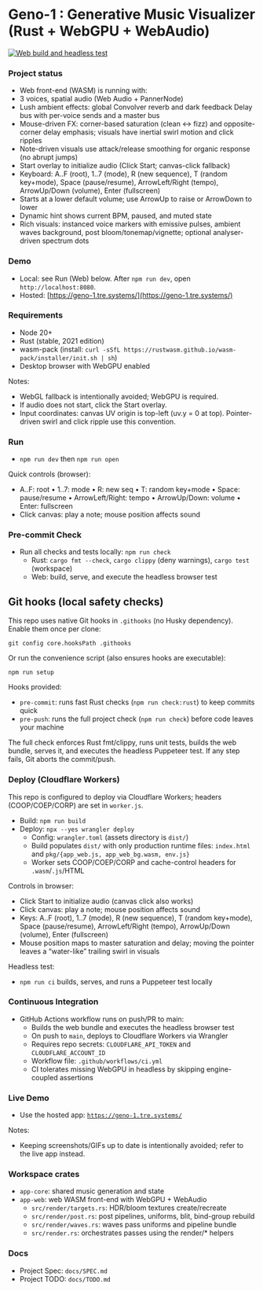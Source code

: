 # Geno-1 : Generative Music Visualizer (Rust + WebGPU + WebAudio)

[![Web build and headless test](https://github.com/rgilks/geno-1/actions/workflows/web-ci.yml/badge.svg)](https://github.com/rgilks/geno-1/actions/workflows/web-ci.yml)

### Project status

- Web front-end (WASM) is running with:
- 3 voices, spatial audio (Web Audio + PannerNode)
- Lush ambient effects: global Convolver reverb and dark feedback Delay bus with per-voice sends and a master bus
- Mouse-driven FX: corner-based saturation (clean ↔ fizz) and opposite-corner delay emphasis; visuals have inertial swirl motion and click ripples
- Note-driven visuals use attack/release smoothing for organic response (no abrupt jumps)
- Start overlay to initialize audio (Click Start; canvas-click fallback)
- Keyboard: A..F (root), 1..7 (mode), R (new sequence), T (random key+mode), Space (pause/resume), ArrowLeft/Right (tempo), ArrowUp/Down (volume), Enter (fullscreen)
- Starts at a lower default volume; use ArrowUp to raise or ArrowDown to lower
- Dynamic hint shows current BPM, paused, and muted state
- Rich visuals: instanced voice markers with emissive pulses, ambient waves background, post bloom/tonemap/vignette; optional analyser-driven spectrum dots

### Demo

- Local: see Run (Web) below. After `npm run dev`, open `http://localhost:8080`.
- Hosted: [https://geno-1.tre.systems/](https://geno-1.tre.systems/)

### Requirements

- Node 20+
- Rust (stable, 2021 edition)
- wasm-pack (install: `curl -sSfL https://rustwasm.github.io/wasm-pack/installer/init.sh | sh`)
- Desktop browser with WebGPU enabled

Notes:

- WebGL fallback is intentionally avoided; WebGPU is required.
- If audio does not start, click the Start overlay.
- Input coordinates: canvas UV origin is top-left (uv.y = 0 at top). Pointer-driven swirl and click ripple use this convention.

### Run

- `npm run dev` then `npm run open`

Quick controls (browser):

- A..F: root • 1..7: mode • R: new seq • T: random key+mode • Space: pause/resume • ArrowLeft/Right: tempo • ArrowUp/Down: volume • Enter: fullscreen
- Click canvas: play a note; mouse position affects sound

### Pre-commit Check

- Run all checks and tests locally: `npm run check`
  - Rust: `cargo fmt --check`, `cargo clippy` (deny warnings), `cargo test` (workspace)
  - Web: build, serve, and execute the headless browser test

## Git hooks (local safety checks)

This repo uses native Git hooks in `.githooks` (no Husky dependency). Enable them once per clone:

```
git config core.hooksPath .githooks
```

Or run the convenience script (also ensures hooks are executable):

```
npm run setup
```

Hooks provided:

- `pre-commit`: runs fast Rust checks (`npm run check:rust`) to keep commits quick
- `pre-push`: runs the full project check (`npm run check`) before code leaves your machine

The full check enforces Rust fmt/clippy, runs unit tests, builds the web bundle, serves it, and executes the headless Puppeteer test. If any step fails, Git aborts the commit/push.

### Deploy (Cloudflare Workers)

This repo is configured to deploy via Cloudflare Workers; headers (COOP/COEP/CORP) are set in `worker.js`.

- Build: `npm run build`
- Deploy: `npx --yes wrangler deploy`
  - Config: `wrangler.toml` (assets directory is `dist/`)
  - Build populates `dist/` with only production runtime files: `index.html` and `pkg/{app_web.js, app_web_bg.wasm, env.js}`
  - Worker sets COOP/COEP/CORP and cache-control headers for `.wasm`/`.js`/HTML

Controls in browser:

- Click Start to initialize audio (canvas click also works)
- Click canvas: play a note; mouse position affects sound
- Keys: A..F (root), 1..7 (mode), R (new sequence), T (random key+mode), Space (pause/resume), ArrowLeft/Right (tempo), ArrowUp/Down (volume), Enter (fullscreen)
- Mouse position maps to master saturation and delay; moving the pointer leaves a “water-like” trailing swirl in visuals

Headless test:

- `npm run ci` builds, serves, and runs a Puppeteer test locally

### Continuous Integration

- GitHub Actions workflow runs on push/PR to main:
  - Builds the web bundle and executes the headless browser test
  - On push to `main`, deploys to Cloudflare Workers via Wrangler
  - Requires repo secrets: `CLOUDFLARE_API_TOKEN` and `CLOUDFLARE_ACCOUNT_ID`
  - Workflow file: `.github/workflows/ci.yml`
  - CI tolerates missing WebGPU in headless by skipping engine-coupled assertions

<!-- Desktop run instructions removed -->

### Live Demo

- Use the hosted app: [`https://geno-1.tre.systems/`](https://geno-1.tre.systems/)

Notes:

- Keeping screenshots/GIFs up to date is intentionally avoided; refer to the live app instead.

### Workspace crates

- `app-core`: shared music generation and state
- `app-web`: web WASM front-end with WebGPU + WebAudio
  - `src/render/targets.rs`: HDR/bloom textures create/recreate
  - `src/render/post.rs`: post pipelines, uniforms, blit, bind-group rebuild
  - `src/render/waves.rs`: waves pass uniforms and pipeline bundle
  - `src/render.rs`: orchestrates passes using the render/\* helpers

### Docs

- Project Spec: `docs/SPEC.md`
- Project TODO: `docs/TODO.md`
